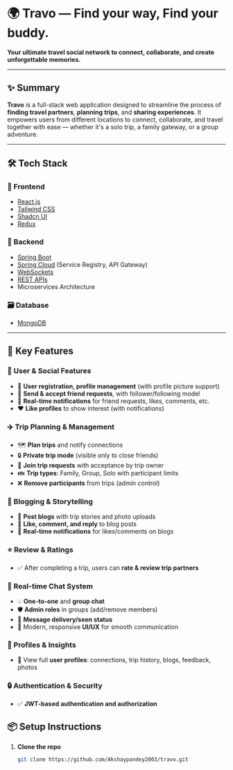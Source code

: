 # 🌍 Travo — Find your way, Find your buddy.

**Your ultimate travel social network to connect, collaborate, and create unforgettable memories.**

---

## ✨ Summary

**Travo** is a full-stack web application designed to streamline the process of **finding travel partners**, **planning trips**, and **sharing experiences**. It empowers users from different locations to connect, collaborate, and travel together with ease — whether it's a solo trip, a family gateway, or a group adventure.

---

## 🛠️ Tech Stack

### 🚀 Frontend
- [React.js](w)
- [Tailwind CSS](w)
- [Shadcn UI](w)
- [Redux](w)

### 🧠 Backend
- [Spring Boot](w)
- [Spring Cloud](w) (Service Registry, API Gateway)
- [WebSockets](w)
- [REST APIs](w)
- Microservices Architecture

### 🗃️ Database
- [MongoDB](w)

---

## 🔑 Key Features

### 👤 User & Social Features
- 🔐 **User registration, profile management** (with profile picture support)
- 🤝 **Send & accept friend requests**, with follower/following model
- 🔔 **Real-time notifications** for friend requests, likes, comments, etc.
- ❤️ **Like profiles** to show interest (with notifications)

### ✈️ Trip Planning & Management
- 🗺️ **Plan trips** and notify connections
- 🔒 **Private trip mode** (visible only to close friends)
- 🙋 **Join trip requests** with acceptance by trip owner
- 👪 **Trip types**: Family, Group, Solo with participant limits
- ❌ **Remove participants** from trips (admin control)

### 📸 Blogging & Storytelling
- 📝 **Post blogs** with trip stories and photo uploads
- 💬 **Like, comment, and reply** to blog posts
- 📣 **Real-time notifications** for likes/comments on blogs

### ⭐ Review & Ratings
- ✅ After completing a trip, users can **rate & review trip partners**

### 💬 Real-time Chat System
- 💡 **One-to-one** and **group chat**
- 🛡️ **Admin roles** in groups (add/remove members)
- 📩 **Message delivery/seen status**
- 💎 Modern, responsive **UI/UX** for smooth communication

### 🧾 Profiles & Insights
- 👀 View full **user profiles**: connections, trip history, blogs, feedback, photos

### 🔒 Authentication & Security
- ✅ **JWT-based authentication and authorization**


## 📦 Setup Instructions

1. **Clone the repo**
   ```bash
   git clone https://github.com/Akshaypandey2003/travo.git

